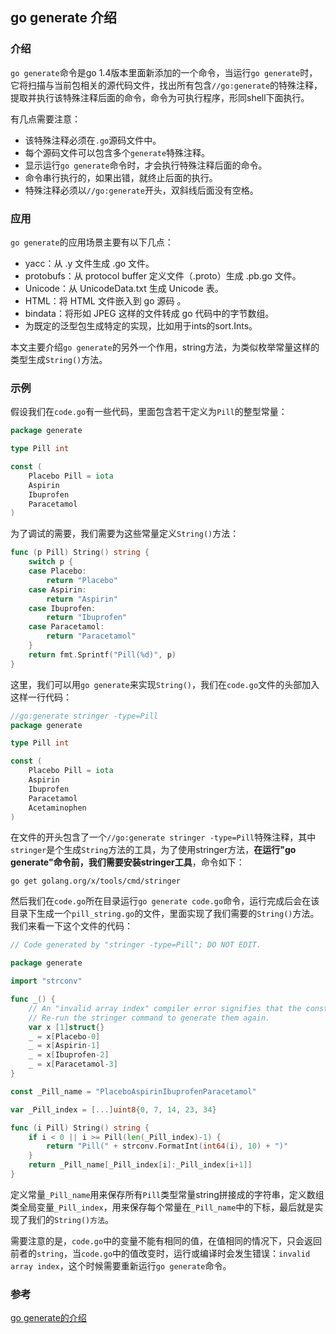 ## go generate 介绍

### 介绍

`go generate`命令是go 1.4版本里面新添加的一个命令，当运行`go generate`时，它将扫描与当前包相关的源代码文件，找出所有包含`//go:generate`的特殊注释，提取并执行该特殊注释后面的命令，命令为可执行程序，形同shell下面执行。

有几点需要注意：

+ 该特殊注释必须在`.go`源码文件中。
+ 每个源码文件可以包含多个`generate`特殊注释。
+ 显示运行`go generate`命令时，才会执行特殊注释后面的命令。
+ 命令串行执行的，如果出错，就终止后面的执行。
+ 特殊注释必须以`//go:generate`开头，双斜线后面没有空格。

### 应用

`go generate`的应用场景主要有以下几点：

+ yacc：从 .y 文件生成 .go 文件。
+ protobufs：从 protocol buffer 定义文件（.proto）生成 .pb.go 文件。
+ Unicode：从 UnicodeData.txt 生成 Unicode 表。
+ HTML：将 HTML 文件嵌入到 go 源码 。
+ bindata：将形如 JPEG 这样的文件转成 go 代码中的字节数组。
+ 为既定的泛型包生成特定的实现，比如用于ints的sort.Ints。

本文主要介绍`go generate`的另外一个作用，string方法，为类似枚举常量这样的类型生成`String()`方法。

### 示例

假设我们在`code.go`有一些代码，里面包含若干定义为`Pill`的整型常量：

```go
package generate

type Pill int

const (
	Placebo Pill = iota
	Aspirin
	Ibuprofen
	Paracetamol
)
```

为了调试的需要，我们需要为这些常量定义`String()`方法：

```go
func (p Pill) String() string {
    switch p {
    case Placebo:
        return "Placebo"
    case Aspirin:
        return "Aspirin"
    case Ibuprofen:
        return "Ibuprofen"
    case Paracetamol:
        return "Paracetamol"
    }
    return fmt.Sprintf("Pill(%d)", p)
}
```

这里，我们可以用`go generate`来实现`String()`，我们在`code.go`文件的头部加入这样一行代码：

```go
//go:generate stringer -type=Pill
package generate

type Pill int

const (
	Placebo Pill = iota
	Aspirin
	Ibuprofen
	Paracetamol
	Acetaminophen
)
```

在文件的开头包含了一个`//go:generate stringer -type=Pill`特殊注释，其中`stringer`是个生成`String`方法的工具，为了使用stringer方法，**在运行"go generate"命令前，我们需要安装stringer工具**，命令如下：

```shell
go get golang.org/x/tools/cmd/stringer
```

然后我们在`code.go`所在目录运行`go generate code.go`命令，运行完成后会在该目录下生成一个`pill_string.go`的文件，里面实现了我们需要的`String()`方法。我们来看一下这个文件的代码：

```go
// Code generated by "stringer -type=Pill"; DO NOT EDIT.

package generate

import "strconv"

func _() {
	// An "invalid array index" compiler error signifies that the constant values have changed.
	// Re-run the stringer command to generate them again.
	var x [1]struct{}
	_ = x[Placebo-0]
	_ = x[Aspirin-1]
	_ = x[Ibuprofen-2]
	_ = x[Paracetamol-3]
}

const _Pill_name = "PlaceboAspirinIbuprofenParacetamol"

var _Pill_index = [...]uint8{0, 7, 14, 23, 34}

func (i Pill) String() string {
	if i < 0 || i >= Pill(len(_Pill_index)-1) {
		return "Pill(" + strconv.FormatInt(int64(i), 10) + ")"
	}
	return _Pill_name[_Pill_index[i]:_Pill_index[i+1]]
}
```

定义常量`_Pill_name`用来保存所有`Pill`类型常量string拼接成的字符串，定义数组类全局变量`_Pill_index`，用来保存每个常量在`_Pill_name`中的下标，最后就是实现了我们的`String()方法`。

需要注意的是，`code.go`中的变量不能有相同的值，在值相同的情况下，只会返回前者的`string`，当`code.go`中的值改变时，运行或编译时会发生错误：`invalid array index`，这个时候需要重新运行`go generate`命令。

### 参考

[go generate的介绍](https://www.jianshu.com/p/a866147021da)